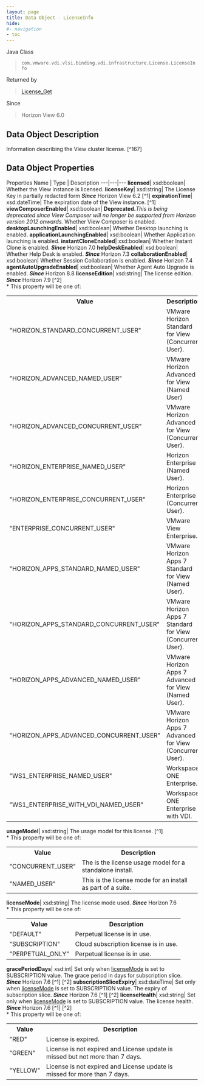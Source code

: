 ```yaml
---
layout: page
title: Data Object - LicenseInfo
hide:
#- navigation
- toc
---
```






Java Class
> `com.vmware.vdi.vlsi.binding.vdi.infrastructure.License.LicenseInfo`

Returned by
> [License_Get](vdi.infrastructure.License.md#get)

Since
> Horizon View 6.0


## Data Object Description

Information describing the View cluster license.
 [^167]



## Data Object Properties
Properties
Name |  Type |  Description
---|---|---
**licensed**|  xsd:boolean|  Whether the View instance is licensed.
**licenseKey**|  xsd:string|  The License Key in partially redacted form  **_Since_** Horizon View 6.2 [^1]
**expirationTime**|  xsd:dateTime|  The expiration date of the View instance. [^1]
**viewComposerEnabled**|  xsd:boolean| **Deprecated.**_This is being deprecated since View Composer will no longer be supported from Horizon version 2012 onwards._ Whether View Composer is enabled.
**desktopLaunchingEnabled**|  xsd:boolean|  Whether Desktop launching is enabled.
**applicationLaunchingEnabled**|  xsd:boolean|  Whether Application launching is enabled.
**instantCloneEnabled**|  xsd:boolean|  Whether Instant Clone is enabled.  **_Since_** Horizon 7.0
**helpDeskEnabled**|  xsd:boolean|  Whether Help Desk is enabled.  **_Since_** Horizon 7.3
**collaborationEnabled**|  xsd:boolean|  Whether Session Collaboration is enabled.  **_Since_** Horizon 7.4
**agentAutoUpgradeEnabled**|  xsd:boolean|  Whether Agent Auto Upgrade is enabled.  **_Since_** Horizon 8.8
**licenseEdition**|  xsd:string|  The license edition.  **_Since_** Horizon 7.9 [^2]<br>* This property will be one of:<br><table><tr><th>Value</th><th>Description</th></tr><tr><td>"HORIZON_STANDARD_CONCURRENT_USER"</td><td>VMware Horizon Standard for View (Concurrent User).</td></tr><tr><td>"HORIZON_ADVANCED_NAMED_USER"</td><td>VMware Horizon Advanced for View (Named User)</td></tr><tr><td>"HORIZON_ADVANCED_CONCURRENT_USER"</td><td>VMware Horizon Advanced for View (Concurrent User).</td></tr><tr><td>"HORIZON_ENTERPRISE_NAMED_USER"</td><td>Horizon Enterprise (Named User).</td></tr><tr><td>"HORIZON_ENTERPRISE_CONCURRENT_USER"</td><td>Horizon Enterprise (Concurrent User).</td></tr><tr><td>"ENTERPRISE_CONCURRENT_USER"</td><td>VMware View Enterprise.</td></tr><tr><td>"HORIZON_APPS_STANDARD_NAMED_USER"</td><td>VMware Horizon Apps 7 Standard for View (Named User).</td></tr><tr><td>"HORIZON_APPS_STANDARD_CONCURRENT_USER"</td><td>VMware Horizon Apps 7 Standard for View (Concurrent User).</td></tr><tr><td>"HORIZON_APPS_ADVANCED_NAMED_USER"</td><td>VMware Horizon Apps 7 Advanced for View (Named User).</td></tr><tr><td>"HORIZON_APPS_ADVANCED_CONCURRENT_USER"</td><td>VMware Horizon Apps 7 Advanced for View (Concurrent User).</td></tr><tr><td>"WS1_ENTERPRISE_NAMED_USER"</td><td>Workspace ONE Enterprise.</td></tr><tr><td>"WS1_ENTERPRISE_WITH_VDI_NAMED_USER"</td><td>Workspace ONE Enterprise with VDI.</td></tr></table>
**usageModel**|  xsd:string|  The usage model for this license. [^1]<br>* This property will be one of:<br><table><tr><th>Value</th><th>Description</th></tr><tr><td>"CONCURRENT_USER"</td><td>The is the license usage model for a standalone install.</td></tr><tr><td>"NAMED_USER"</td><td>This is the license mode for an install as part of a suite.</td></tr></table>
**licenseMode**|  xsd:string|  The license mode used.  **_Since_** Horizon 7.6<br>* This property will be one of:<br><table><tr><th>Value</th><th>Description</th></tr><tr><td>"DEFAULT"</td><td>Perpetual license is in use.</td></tr><tr><td>"SUBSCRIPTION"</td><td>Cloud subscription license is in use.</td></tr><tr><td>"PERPETUAL_ONLY"</td><td>Perpetual license is in use.</td></tr></table>
**gracePeriodDays**|  xsd:int|  Set only when [licenseMode](vdi.infrastructure.License.LicenseInfo.md#licenseMode) is set to SUBSCRIPTION value. The grace period in days for subscription slice.  **_Since_** Horizon 7.6 [^1] [^2]
**subscriptionSliceExpiry**|  xsd:dateTime|  Set only when [licenseMode](vdi.infrastructure.License.LicenseInfo.md#licenseMode) is set to SUBSCRIPTION value. The expiry of subscription slice.  **_Since_** Horizon 7.6 [^1] [^2]
**licenseHealth**|  xsd:string|  Set only when [licenseMode](vdi.infrastructure.License.LicenseInfo.md#licenseMode) is set to SUBSCRIPTION value. The license health.  **_Since_** Horizon 7.6 [^1] [^2]<br>* This property will be one of:<br><table><tr><th>Value</th><th>Description</th></tr><tr><td>"RED"</td><td>License is expired.</td></tr><tr><td>"GREEN"</td><td>License is not expired and License update is missed but not more than 7 days.</td></tr><tr><td>"YELLOW"</td><td>License is not expired and License update is missed for more than 7 days.</td></tr></table>
 


 
